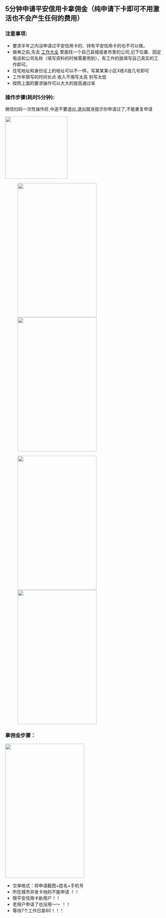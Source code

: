 ## 5分钟申请平安信用卡拿佣金（纯申请下卡即可不用激活也不会产生任何的费用）
### 注意事项:
* 要求半年之内没申请过平安信用卡的、持有平安信用卡的也不可以做。
* 做单之前,先去 [工作大全](http://shop.99114.com/?from=singlemessage&isappinstalled=0) 里面找一个自己县城或者市里的公司,记下位置、固定电话和公司名称（填写资料的时候需要用到），有工作的就填写自己真实的工作即可。
* 住宅地址和身份证上的地址可以不一样，写某某某小区X栋X层几号即可
* 工作年限写的时间长点 收入不用写太高 别写太低
* 按照上面的要求操作可以大大的提高通过率


### 操作步骤(耗时5分钟):
微信扫码一次性操作好,中途不要退出,退出就进提示你申请过了,不能重复申请

<img src="http://m.qpic.cn/psb?/V136jZEC1zMlyg/g9B1evFyCI4qdVRjwTrh2BZqBOKQh6eBxuASNNuUWoU!/b/dDABAAAAAAAA&bo=.AP8AwAAAAARBzQ!&rf=viewer_4" height="200" width="200">
<figure class="half">
    <img src="http://m.qpic.cn/psb?/V136jZEC1zMlyg/26w1a7md63qfBNn5MauR2bQwbg0lpven25QoGqdzWro!/b/dDABAAAAAAAA&bo=*gCTAQAAAAADB04!&rf=viewer_4" height="430" width="254">
<img src="http://m.qpic.cn/psb?/V136jZEC1zMlyg/*Jjo*.gcn*wbgeNCuYKsGuoyevf*vZE7.YXhQSexOsg!/b/dDMBAAAAAAAA&bo=yABgAQAAAAADF5s!&rf=viewer_4" height="430" width="254">
</figure>

<figure class="half">
   <img src="http://m.qpic.cn/psb?/V136jZEC1zMlyg/F2KQkooP.9JrT0a7FkK.4DA4eI88MuOL6U*sCQ6dyd0!/b/dDMBAAAAAAAA&bo=zQBmAQAAAAADF5g!&rf=viewer_4" height="430" width="254">
<img src="http://m.qpic.cn/psb?/V136jZEC1zMlyg/I1wF1F8CZcAEVN9ehn4UZXSX5T0i2q*f*T1EcIP7VlA!/b/dGEBAAAAAAAA&bo=7wCpAQAAAAADF3U!&rf=viewer_4" height="430" width="254">
</figure>


### 拿佣金步骤：

<img src="http://m.qpic.cn/psb?/V136jZEC1zMlyg/iUI3sAbOovfb7n4YvqQ6qaOrp6jXYF3Uxp2ocI1uzSY!/b/dDABAAAAAAAA&bo=BQHMAQAAAAADF*s!&rf=viewer_4" height="430" width="254">

* 交单格式：将申请截图+姓名+手机号
* 所在城市非发卡地的不能申请 ！！
* 限平安信用卡新用户！！
* 老用户申请了也没用～～ ！！
* 等待7个工作日拿60！！！